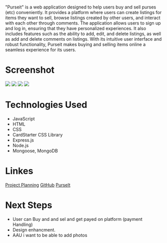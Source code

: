 # <PurseIt>
"Purseit" is a web application designed to help users buy and sell purses (etc) conveniently. It provides a platform where users can create listings for items they want to sell, browse listings created by other users, and interact with each other through comments. The application allows users to sign up and log in, ensuring that they have personalized experiences. It also includes features such as the ability to add, edit, and delete listings, as well as add and delete comments on listings. With its intuitive user interface and robust functionality, Purseit makes buying and selling items online a seamless experience for its users.

# Screenshot

<img src="public/images/Screenshot 2024-04-11 at 4.12.55 PM.png">
<img src="public/images/Screenshot 2024-04-11 at 4.13.55 PM.png">
<img src="public/images/Screenshot 2024-04-11 at 4.14.45 PM.png">
<img src="public/images/Screenshot 2024-04-11 at 4.15.10 PM.png">


# Technologies Used

- JavaScript
- HTML
- CSS
- CardStarter CSS Library
- Express.js 
- Node.js 
- Mongoose, MongoDB

# Linkes

[Project Planning](https://trello.com/b/0GqHRm3F/purseit-project)
[GitHub](https://github.com/YassinHajjej)
[PurseIt](https://mongoose-purseit-app-bbda7951b25d.herokuapp.com/listings)

# Next Steps

- User can Buy and and sel and get payed on platform (payment Handling)
- Design enhancment. 
- AAU i want to be able to add photos 